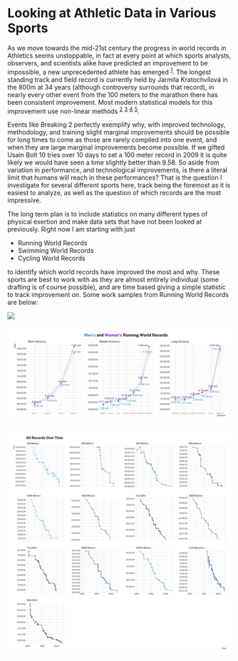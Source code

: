 # Looking at Athletic Data in Various Sports

As we move towards the mid-21st century the progress in world records in Athletics seems unstoppable, in fact at every point at which sports analysts, observers, and scientists alike have predicted an improvement to be impossible, a new unprecedented athlete has emerged <sup>[1](https://scholar.google.com/scholar_lookup?title=Linear%20models%20can%E2%80%99t%20keep%20up%20with%20sport%20gender%20gap&journal=Nature&volume=432&publication_year=2004&author=Reinboud%2CW)</sup>. The longest standing track and field record is currently held by Jarmila Kratochvílová in the 800m at 34 years (although controversy surrounds that record), in nearly every other event from the 100 meters to the marathon there has been consistent improvement. Most modern statistical models for this improvement use non-linear methods  <sup>[2](https://scholar.google.com/scholar_lookup?title=Lower%20bounds%20for%20athletic%20performance&pages=243-253&publication_year=1996&author=Blest%2CDC)</sup> <sup>[3](https://scholar.google.com/scholar_lookup?title=Limits%20to%20running%20speed%20in%20dogs%2C%20horses%20and%20humans&journal=J%20Exp%20Biol&volume=211&pages=3836-3849&publication_year=2008&author=Denny%2CMW)</sup> <sup>[4](https://scholar.google.com/scholar_lookup?title=Are%20there%20limits%20to%20running%20world%20records%3F&journal=Med%20Sci%20Sports%20Exerc&volume=37&pages=1785-1788&publication_year=2005&author=Nevill%2CAM&author=Whyte%2CG)</sup> <sup>[5](https://scholar.google.com/scholar_lookup?title=Are%20there%20limits%20to%20swimming%20world%20records%3F&journal=Int%20J%20Sports%20Med&volume=28&pages=1012-1017&publication_year=2007&author=Nevill%2CAM&author=Whyte%2CGP&author=Holder%2CRL)</sup>.

Events like Breaking 2 perfectly exemplify why, with improved technology, methodology, and training slight marginal improvements should be possible for long times to come as those are rarely compiled into one event, and when they are large marginal improvements become possible. If we gifted Usain Bolt 10 tries over 10 days to set a 100 meter record in 2009 it is quite likely we would have seen a time slightly better than 9.58. So aside from variation in performance, and technological improvements, is there a literal limit that humans will reach in these performances? That is the question I investigate for several different sports here, track being the foremost as it is easiest to analyze, as well as the question of which records are the most impressive.

The long term plan is to include statistics on many different types of physical exertion and make data sets that have not been looked at previously. Right now I am starting with just 

- Running World Records
- Swimming World Records
- Cycling World Records

to identify which world records have improved the most and why. These sports are best to work with as they are almost entirely individual (some drafting is of course possible), and are time based giving a simple statistic to track improvement on. Some work samples from Running World Records are below:

![](https://github.com/dungates/Athletics/blob/master/Rmd/Records_files/figure-html/unnamed-chunk-12-1.gif)

![](https://github.com/dungates/Athletics/blob/master/Images/MensWomensRecordPace)

![](https://github.com/dungates/Athletics/blob/master/Images/AllRecordsOverTime)

